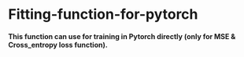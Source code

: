 # Fitting-function-for-pytorch
#### This function can use for training in Pytorch directly (only for MSE & Cross_entropy loss function).
